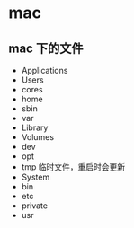 # mac

## mac 下的文件

- Applications
- Users
- cores
- home
- sbin
- var
- Library
- Volumes
- dev
- opt
- tmp 临时文件，重启时会更新
- System
- bin
- etc
- private
- usr
